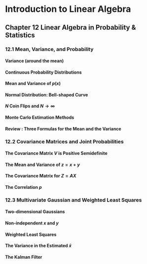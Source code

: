 # Introduction to Linear Algebra
## Chapter 12 Linear Algebra in Probability & Statistics 
### 12.1 Mean, Variance, and Probability
#### Variance (around the mean) 
#### Continuous Probability Distributions 
#### Mean and Variance of $p( x)$
#### Normal Distribution: Bell-shaped Curve 
#### $N$ Coin Flips and $N \to \infty$
#### Monte Carlo Estimation Methods 
#### Review : Three Formulas for the Mean and the Variance
### 12.2 Covariance Matrices and Joint Probabilities 
#### The Covariance Matrix $V$ is Positive Semidefinite
#### The Mean and Variance of $z = x + y$
#### The Covariance Matrix for $Z = AX$
#### The Correlation $p$
### 12.3 Multivariate Gaussian and Weighted Least Squares
#### Two-dimensional Gaussians
#### Non-independent $x$ and $y$ 
#### Weighted Least Squares 
#### The Variance in the Estimated $\bar{x}$
#### The Kalman Filter
